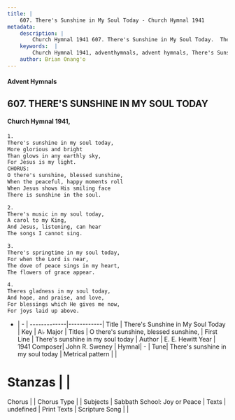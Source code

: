 ```yaml
---
title: |
    607. There's Sunshine in My Soul Today - Church Hymnal 1941
metadata:
    description: |
        Church Hymnal 1941 607. There's Sunshine in My Soul Today.  There's sunshine in my soul today, More glorious and bright Than glows in any earthly sky,  For Jesus is my light. CHORUS: O there's sunshine, blessed sunshine, When the peaceful, happy moments roll When Jesus shows His smiling face  There is sunshine in the soul. 
    keywords:  |
        Church Hymnal 1941, adventhymnals, advent hymnals, There's Sunshine in My Soul Today, There's sunshine in my soul today. O there's sunshine, blessed sunshine,
    author: Brian Onang'o
---
```


#### Advent Hymnals
## 607. THERE'S SUNSHINE IN MY SOUL TODAY
####  Church Hymnal 1941,

```txt
1.
There's sunshine in my soul today,
More glorious and bright
Than glows in any earthly sky, 
For Jesus is my light.
CHORUS:
O there's sunshine, blessed sunshine,
When the peaceful, happy moments roll
When Jesus shows His smiling face 
There is sunshine in the soul.

2.
There's music in my soul today,
A carol to my King,
And Jesus, listening, can hear 
The songs I cannot sing.

3.
There's springtime in my soul today,
For when the Lord is near,
The dove of peace sings in my heart, 
The flowers of grace appear.

4.
Theres gladness in my soul today, 
And hope, and praise, and love,
For blessings which He gives me now, 
For joys laid up above.

```

- |   -  |
-------------|------------|
Title | There's Sunshine in My Soul Today |
Key | A♭ Major |
Titles | O there's sunshine, blessed sunshine, |
First Line | There's sunshine in my soul today |
Author | E. E. Hewitt
Year | 1941
Composer| John R. Sweney |
Hymnal|  - |
Tune| There's sunshine in my soul today |
Metrical pattern | |
# Stanzas |  |
Chorus |  |
Chorus Type |  |
Subjects | Sabbath School: Joy or Peace |
Texts | undefined |
Print Texts | 
Scripture Song |  |
    

